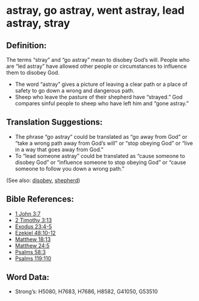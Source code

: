 # astray, go astray, went astray, lead astray, stray

## Definition:

The terms “stray” and “go astray” mean to disobey God’s will. People who are “led astray” have allowed other people or circumstances to influence them to disobey God.

* The word “astray” gives a picture of leaving a clear path or a place of safety to go down a wrong and dangerous path.
* Sheep who leave the pasture of their shepherd have “strayed.” God compares sinful people to sheep who have left him and “gone astray.”

## Translation Suggestions:

* The phrase “go astray” could be translated as “go away from God” or “take a wrong path away from God’s will” or “stop obeying God” or “live in a way that goes away from God.”
* To “lead someone astray” could be translated as “cause someone to disobey God” or “influence someone to stop obeying God” or “cause someone to follow you down a wrong path.”

(See also: [disobey](../other/disobey.md), [shepherd](../other/shepherd.md))

## Bible References:

* [1 John 3:7](rc://en/tn/help/1jn/03/07)
* [2 Timothy 3:13](rc://en/tn/help/2ti/03/13)
* [Exodus 23:4-5](rc://en/tn/help/exo/23/04)
* [Ezekiel 48:10-12](rc://en/tn/help/ezk/48/10)
* [Matthew 18:13](rc://en/tn/help/mat/18/13)
* [Matthew 24:5](rc://en/tn/help/mat/24/05)
* [Psalms 58:3](rc://en/tn/help/psa/058/03)
* [Psalms 119:110](rc://en/tn/help/psa/119/110)

## Word Data:

* Strong’s: H5080, H7683, H7686, H8582, G41050, G53510
